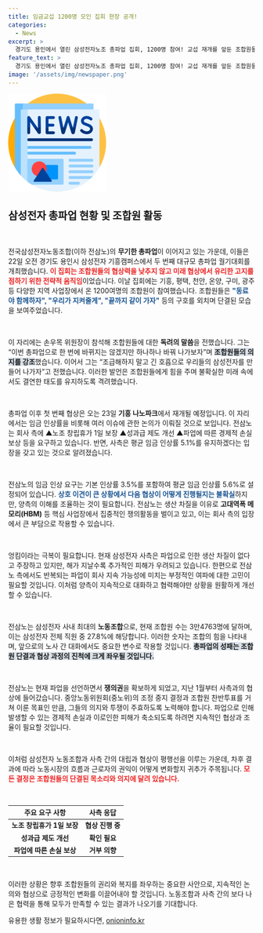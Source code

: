 ```yaml
---
title: 임금교섭 1200명 모인 집회 현장 공개!
categories:
  - News
excerpt: >
  경기도 용인에서 열린 삼성전자노조 총파업 집회, 1200명 참여! 교섭 재개를 앞둔 조합원들은 동료야 함께하자 외치며 행진하며 협상력 강화에 나섰다. 임금 인상과 근무 조건 개선 등 여러 요구사항을 두고 회사와의 갈등이 심화되고 있는 상황.
feature_text: >
  경기도 용인에서 열린 삼성전자노조 총파업 집회, 1200명 참여! 교섭 재개를 앞둔 조합원들은 동료야 함께하자 외치며 행진하며 협상력 강화에 나섰다. 임금 인상과 근무 조건 개선 등 여러 요구사항을 두고 회사와의 갈등이 심화되고 있는 상황.
image: '/assets/img/newspaper.png'
---
```


<p><img src="/assets/img/newspaper.png" alt="kimp 속보" /></p>

<h2 data-ke-size="size26">삼성전자 총파업 현황 및 조합원 활동</h2>

<p data-ke-size="size16">&nbsp;</p>

<p>전국삼성전자노동조합(이하 전삼노)의 <b>무기한 총파업</b>이 이어지고 있는 가운데, 이들은 22일 오전 경기도 용인시 삼성전자 기흥캠퍼스에서 두 번째 대규모 총파업 궐기대회를 개최했습니다. <b><span style="color: #ee2323;">이 집회는 조합원들의 협상력을 낮추지 않고 미래 협상에서 유리한 고지를 점하기 위한 전략적 움직임</span></b>이었습니다. 이날 집회에는 기흥, 평택, 천안, 온양, 구미, 광주 등 다양한 지역 사업장에서 온 1200여명의 조합원이 참여했습니다. 조합원들은 <b><span style="color: #1a5490;">"동료야 함께하자", "우리가 지켜줄게", "끝까지 같이 가자"</span></b> 등의 구호를 외치며 단결된 모습을 보여주었습니다.</p>

<p data-ke-size="size16">&nbsp;</p>

<p>이 자리에는 손우목 위원장이 참석해 조합원들에 대한 <b>독려의 말씀</b>을 전했습니다. 그는 “이번 총파업으로 한 번에 바뀌지는 않겠지만 하나하나 바꿔 나가보자”며 <b><span style="background-color: #21538527;">조합원들의 의지를 강조</span></b>했습니다. 이어서 그는 “조급해하지 말고 긴 호흡으로 우리들의 삼성전자를 만들어 나가자”고 전했습니다. 이러한 발언은 조합원들에게 힘을 주며 불확실한 미래 속에서도 결연한 태도를 유지하도록 격려했습니다.</p>

<p data-ke-size="size16">&nbsp;</p>

<p>총파업 이후 첫 번째 협상은 오는 23일 <b>기흥 나노파크</b>에서 재개될 예정입니다. 이 자리에서는 임금 인상률을 비롯해 여러 이슈에 관한 논의가 이뤄질 것으로 보입니다. 전삼노는 회사 측에 ▲노조 창립휴가 1일 보장 ▲성과급 제도 개선 ▲파업에 따른 경제적 손실 보상 등을 요구하고 있습니다. 반면, 사측은 평균 임금 인상률 5.1%를 유지하겠다는 입장을 갖고 있는 것으로 알려졌습니다. </p>

<p data-ke-size="size16">&nbsp;</p>

<p>전삼노의 임금 인상 요구는 기본 인상률 3.5%를 포함하여 평균 임금 인상률 5.6%로 설정되어 있습니다. <b><span style="color: #1a5490;">상호 이견이 큰 상황에서 다음 협상이 어떻게 진행될지는 불확실</span></b>하지만, 양측의 이해를 조율하는 것이 필요합니다. 전삼노는 생산 차질을 이유로 <b>고대역폭 메모리(HBM)</b> 등 핵심 사업장에서 집중적인 쟁의활동을 벌이고 있고, 이는 회사 측의 입장에서 큰 부담으로 작용할 수 있습니다.</p>

<p data-ke-size="size16">&nbsp;</p>

<p>엉킴이라는 극복이 필요합니다. 현재 삼성전자 사측은 파업으로 인한 생산 차질이 없다고 주장하고 있지만, 해가 지날수록 추가적인 피해가 우려되고 있습니다. 한편으로 전삼노 측에서도 반복되는 파업이 회사 지속 가능성에 미치는 부정적인 여파에 대한 고민이 필요할 것입니다. 이처럼 양측이 지속적으로 대화하고 협력해야만 상황을 원활하게 개선할 수 있습니다.</p>

<p data-ke-size="size16">&nbsp;</p>

<p>전삼노는 삼성전자 사내 최대의 <b>노동조합</b>으로, 현재 조합원 수는 3만4763명에 달하며, 이는 삼성전자 전체 직원 중 27.8%에 해당합니다. 이러한 숫자는 조합의 힘을 나타내며, 앞으로의 노사 간 대화에서도 중요한 변수로 작용할 것입니다. <b><span style="background-color: #21538527;">총파업의 성패는 조합원 단결과 협상 과정의 진척에 크게 좌우될 것입니다.</span></b> </p>

<p data-ke-size="size16">&nbsp;</p>

<p>전삼노는 현재 파업을 선언하면서 <b>쟁의권</b>을 확보하게 되었고, 지난 1월부터 사측과의 협상에 들어갔습니다. 중앙노동위원회(중노위)의 조정 중지 결정과 조합원 찬반투표를 거쳐 이룬 목표인 만큼, 그들의 의지와 투쟁이 주효하도록 노력해야 합니다. 파업으로 인해 발생할 수 있는 경제적 손실과 이로인한 피해가 축소되도록 하려면 지속적인 협상과 조율이 필요할 것입니다. </p>

<p data-ke-size="size16">&nbsp;</p>

<p>이처럼 삼성전자 노동조합과 사측 간의 대립과 협상이 평행선을 이루는 가운데, 차후 결과에 따라 노동시장의 흐름과 근로자의 권익이 어떻게 변화할지 귀추가 주목됩니다. <b><span style="color: #ee2323;">모든 결정은 조합원들의 단결된 목소리와 의지에 달려 있습니다.</span></b> </p>

<p data-ke-size="size16">&nbsp;</p>

<table>
    <thead>
        <tr>
            <th style="text-align: center;"><b>주요 요구 사항</b></th>
            <th style="text-align: center;"><b>사측 응답</b></th>
        </tr>
    </thead>
    <tbody>
        <tr>
            <td style="text-align: center; height: 17px;"><b>노조 창립휴가 1일 보장</b></td>
            <td style="text-align: center; height: 17px;"><b>협상 진행 중</b></td>
        </tr>
        <tr>
            <td style="text-align: center; height: 17px;"><b>성과급 제도 개선</b></td>
            <td style="text-align: center; height: 17px;"><b>확인 필요</b></td>
        </tr>
        <tr>
            <td style="text-align: center; height: 17px;"><b>파업에 따른 손실 보상</b></td>
            <td style="text-align: center; height: 17px;"><b>거부 의향</b></td>
        </tr>
    </tbody>
</table>

<p data-ke-size="size16">&nbsp;</p>

<p>이러한 상황은 향후 조합원들의 권리와 복지를 좌우하는 중요한 사안으로, 지속적인 논의와 협상으로 긍정적인 변화를 이끌어내야 할 것입니다. 노동조합과 사측 간의 보다 나은 협력을 통해 모두가 만족할 수 있는 결과가 나오기를 기대합니다.</p>
유용한 생활 정보가 필요하시다면, <a href="https://onioninfo.kr" rel="dofollow">onioninfo.kr</a>


